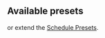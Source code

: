 ## Available presets


or extend the [Schedule Presets](https://docs.renovatebot.com/presets-schedule/).
